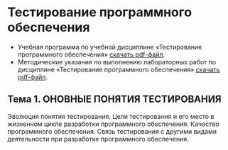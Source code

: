 # Тестирование программного обеспечения
* Учебная программа  по учебной дисциплине «Тестирование программного обеспечения» [скачать pdf-файл](https://github.com/sergei-tsarik/polessu-swt/blob/main/swt-2025.pdf).
* Методические указания по выполнению лабораторных работ по дисциплине «Тестирование программного обеспечения» [скачать pdf-файл](https://github.com/sergei-tsarik/polessu-swt/blob/main/swt-labs.pdf).

## Тема 1. ОНОВНЫЕ ПОНЯТИЯ ТЕСТИРОВАНИЯ
Эволюция понятия тестирования. Цели тестирования и его место в жизненном цикле разработки программного обеспечения. Качество программного обеспечения. Связь тестирования с другими видами деятельности при разработке программного обеспечения.
